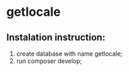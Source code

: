 # getlocale

## Instalation instruction:

1. create database with name getlocale;
2. run composer develop;
